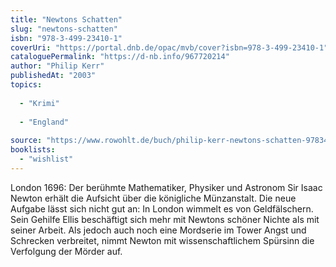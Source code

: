 ```yaml
---
title: "Newtons Schatten"
slug: "newtons-schatten"
isbn: "978-3-499-23410-1"
coverUri: "https://portal.dnb.de/opac/mvb/cover?isbn=978-3-499-23410-1"
cataloguePermalink: "https://d-nb.info/967720214"
author: "Philip Kerr"
publishedAt: "2003"
topics:
  
  - "Krimi"
    
  - "England"
    
source: "https://www.rowohlt.de/buch/philip-kerr-newtons-schatten-9783499234101"
booklists: 
  - "wishlist"
---
```

London 1696: Der berühmte Mathematiker, Physiker und Astronom Sir Isaac Newton 
erhält die Aufsicht über die königliche Münzanstalt. Die neue Aufgabe lässt 
sich nicht gut an: In London wimmelt es von Geldfälschern. Sein Gehilfe Ellis 
beschäftigt sich mehr mit Newtons schöner Nichte als mit seiner Arbeit. Als 
jedoch auch noch eine Mordserie im Tower Angst und Schrecken verbreitet, nimmt 
Newton mit wissenschaftlichem Spürsinn die Verfolgung der Mörder auf.